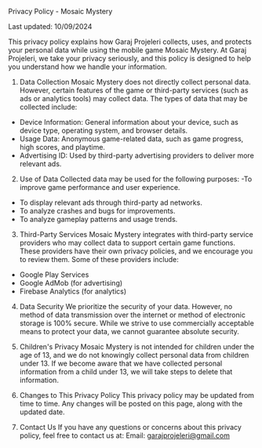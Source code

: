 Privacy Policy - Mosaic Mystery

Last updated: 10/09/2024

This privacy policy explains how Garaj Projeleri collects, uses, and protects your personal data while using the mobile game Mosaic Mystery. At Garaj Projeleri, we take your privacy seriously, and this policy is designed to help you understand how we handle your information.

1. Data Collection
Mosaic Mystery does not directly collect personal data. However, certain features of the game or third-party services (such as ads or analytics tools) may collect data. The types of data that may be collected include:
- Device Information: General information about your device, such as device type, operating system, and browser details.
- Usage Data: Anonymous game-related data, such as game progress, high scores, and playtime.
- Advertising ID: Used by third-party advertising providers to deliver more relevant ads.

2. Use of Data
Collected data may be used for the following purposes:
-To improve game performance and user experience.
- To display relevant ads through third-party ad networks.
- To analyze crashes and bugs for improvements.
- To analyze gameplay patterns and usage trends.

3. Third-Party Services
Mosaic Mystery integrates with third-party service providers who may collect data to support certain game functions. These providers have their own privacy policies, and we encourage you to review them. Some of these providers include:
- Google Play Services
- Google AdMob (for advertising)
- Firebase Analytics (for analytics)

4. Data Security
We prioritize the security of your data. However, no method of data transmission over the internet or method of electronic storage is 100% secure. While we strive to use commercially acceptable means to protect your data, we cannot guarantee absolute security.

5. Children's Privacy
Mosaic Mystery is not intended for children under the age of 13, and we do not knowingly collect personal data from children under 13. If we become aware that we have collected personal information from a child under 13, we will take steps to delete that information.


6. Changes to This Privacy Policy
This privacy policy may be updated from time to time. Any changes will be posted on this page, along with the updated date.


7. Contact Us
If you have any questions or concerns about this privacy policy, feel free to contact us at:
Email: garajprojeleri@gmail.com
